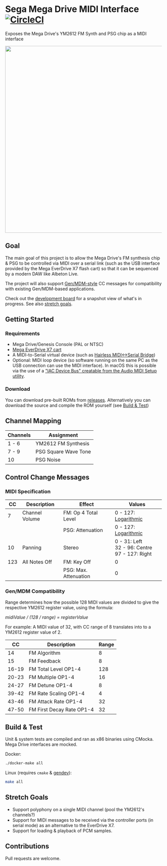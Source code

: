 # Sega Mega Drive MIDI Interface [![CircleCI](https://circleci.com/gh/rhargreaves/mega-drive-midi-interface.svg?style=svg)](https://circleci.com/gh/rhargreaves/mega-drive-midi-interface)

Exposes the Mega Drive's YM2612 FM Synth and PSG chip as a MIDI interface

<p align="center">
    <img src="https://github.com/rhargreaves/mega-drive-midi-interface/raw/master/docs/screenshot.png" width="600" />
</p>

## Goal

The main goal of this project is to allow the Mega Drive's FM synthesis chip & PSG to be controlled via MIDI over a serial link (such as the USB interface provided by the Mega EverDrive X7 flash cart) so that it can be sequenced by a modern DAW like Albeton Live.

The project will also support [Gen/MDM-style](https://catskullelectronics.com/public/genMDM.pdf) CC messages for compatibility with existing Gen/MDM-based applications.

Check out the [development board](https://github.com/rhargreaves/mega-drive-midi-interface/projects/1) for a snapshot view of what's in progress. See also [stretch goals](#stretch-goals).

## Getting Started

### Requirements

- Mega Drive/Genesis Console (PAL or NTSC)
- [Mega EverDrive X7 cart](https://krikzz.com/store/home/33-mega-everdrive-v2.html)
- A MIDI-to-Serial virtual device (such as [Hairless MIDI<->Serial Bridge](http://projectgus.github.io/hairless-midiserial/))
- Optional: MIDI loop device (so software running on the same PC as the USB connection can use the MIDI interface). In macOS this is possible via the use of a ["IAC Device Bus" creatable from the Audio MIDI Setup utility](https://help.ableton.com/hc/en-us/articles/209774225-Using-virtual-MIDI-buses).

### Download

You can download pre-built ROMs from [releases](https://github.com/rhargreaves/mega-drive-midi-interface/releases). Alternatively you can download the source and compile the ROM yourself (see [Build & Test](#build--test))

## Channel Mapping

| Channels | Assignment           |
| -------- | -------------------- |
| 1 - 6    | YM2612 FM Synthesis  |
| 7 - 9    | PSG Square Wave Tone |
| 10       | PSG Noise            |

## Control Change Messages

### MIDI Specification

| CC  | Description    | Effect                | Values                                             |
| --- | -------------- | --------------------- | -------------------------------------------------- |
| 7   | Channel Volume | FM: Op 4 Total Level  | 0 - 127: [Logarithmic](src/midi.c#L24)             |
|     |                | PSG: Attenuation      | 0 - 127: [Logarithmic](src/midi.c#L45)             |
| 10  | Panning        | Stereo                | 0 - 31: Left<br>32 - 96: Centre<br>97 - 127: Right |
| 123 | All Notes Off  | FM: Key Off           | 0                                                  |
|     |                | PSG: Max. Attenuation | 0                                                  |

### Gen/MDM Compatibility

Range determines how the possible 128 MIDI values are divided to give the respective YM2612 register value, using the formula:

_midiValue / (128 / range) = registerValue_

For example: A MIDI value of 32, with CC range of 8 translates into to a YM2612 register value of 2.

| CC    | Description               | Range |
| ----- | ------------------------- | ----- |
| 14    | FM Algorithm              | 8     |
| 15    | FM Feedback               | 8     |
| 16-19 | FM Total Level OP1-4      | 128   |
| 20-23 | FM Multiple OP1-4         | 16    |
| 24-27 | FM Detune OP1-4           | 8     |
| 39-42 | FM Rate Scaling OP1-4     | 4     |
| 43-46 | FM Attack Rate OP1-4      | 32    |
| 47-50 | FM First Decay Rate OP1-4 | 32    |

## Build & Test

Unit & system tests are compiled and ran as x86 binaries using CMocka. Mega Drive interfaces are mocked.

Docker:

```sh
./docker-make all
```

Linux (requires `cmake` & [gendev](https://github.com/kubilus1/gendev)):

```sh
make all
```

## Stretch Goals

- Support polyphony on a single MIDI channel (pool the YM2612's channels?)
- Support for MIDI messages to be received via the controller ports (in serial mode) as an alternative to the EverDrive X7.
- Support for loading & playback of PCM samples.

## Contributions

Pull requests are welcome.
